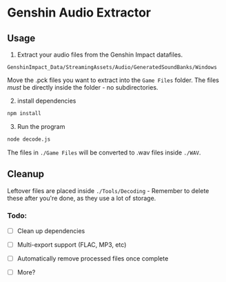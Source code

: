 # Genshin Audio Extractor

## Usage

1. Extract your audio files from the Genshin Impact datafiles.

```
GenshinImpact_Data/StreamingAssets/Audio/GeneratedSoundBanks/Windows
```

Move the .pck files you want to extract into the `Game Files` folder. The files *must* be directly inside the folder - no subdirectories.

2. install dependencies

```bash
npm install
```

3. Run the program

```bash
node decode.js
```

The files in `./Game Files` will be converted to .wav files inside `./WAV`.

## Cleanup

Leftover files are placed inside `./Tools/Decoding` - Remember to delete these after you're done, as they use a lot of storage.

### Todo:

- [ ] Clean up dependencies

- [ ] Multi-export support (FLAC, MP3, etc)

- [ ] Automatically remove processed files once complete

- [ ] More?
